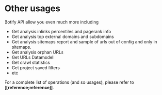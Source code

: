 # Other usages

Botify API allow you even much more including
- Get analysis inlinks percentiles and pagerank info
- Get analysis top external domains and subdomains
- Get analysis sitemaps report and sample of urls out of config and only in sitemaps.
- Get analysis orphan URLs
- Get URLs Datamodel
- Get crawl statistics
- Get project saved filters
- etc

For a complete list of operations (and so usages), please refer to **[[reference;reference]]**.


